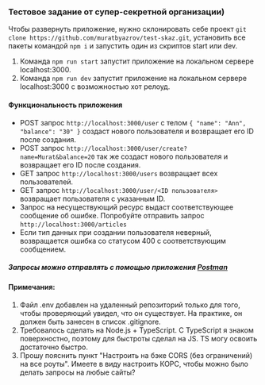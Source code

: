 ### Тестовое задание от супер-секретной организации)

Чтобы развернуть приложение, нужно склонировать себе проект `git clone https://github.com/muratbyazrov/test-skaz.git`, установить все пакеты командой `npm i` и запустить один из скриптов start или dev. 
1) Команда `npm run start` запустит приложение на локальном сервере localhost:3000. 
2) Команда `npm run dev` запустит приложение на локальном сервере localhost:3000 с возможностью хот релоуд.

#### Функциональность приложения

 - POST запрос `http://localhost:3000/user` с телом `{ "name": "Ann", "balance": "30" }` создаст нового пользователя и возвращает его ID после создания.
 - POST запрос `http://localhost:3000/user/create?name=Murat&balance=20` так же создаст нового пользователя и возвращает его ID после создания.
 - GET запрос `http://localhost:3000/users` возвращает всех пользователей.
 - GET запрос `http://localhost:3000/user/<ID пользователя>` возвращает пользователя с указанным ID.
 - Запрос на несуществующий ресурс выдаст соответствующее сообщение об ошибке. Попробуйте  отправить запрос `http://localhost:3000/articles`
 - Если тип данных при создании пользователя неверный, возвращается ошибка со статусом 400 с соответствующим сообщением.

##### Запросы можно отправлять с помощью приложения [Postman](https://www.postman.com/downloads)

#### Примечания: 
1) Файл .env добавлен на удаленный репозиторий только для того, чтобы проверяющий увидел, что он существует. На практике, он должен быть занесен в список .gitignore.
2) Требовалось сделать на Node.js + TypeScript. С TypeScript я знаком поверхностно, поэтому для быстроты сделал на JS. TS могу освоить достаточно быстро.
3) Прошу пояснить пункт "Настроить на бэке CORS (без ограничений) на все роуты". Имеете в виду настроить КОРС, чтобы можно было делать запросы на любые сайты?
